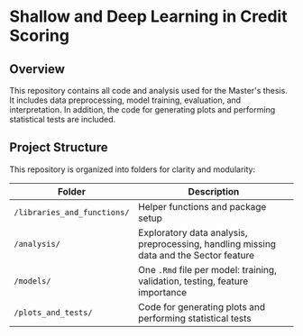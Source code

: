 # Shallow and Deep Learning in Credit Scoring
## Overview

This repository contains all code and analysis used for the Master's thesis.
It includes data preprocessing, model training, evaluation, and interpretation. 
In addition, the code for generating plots and performing statistical tests are included. 

## Project Structure

This repository is organized into folders for clarity and modularity:

| Folder | Description |
|--------|-------------|
| `/libraries_and_functions/` | Helper functions and package setup |
| `/analysis/` | Exploratory data analysis, preprocessing, handling missing data and the Sector feature |
| `/models/` | One `.Rmd` file per model: training, validation, testing, feature importance |
| `/plots_and_tests/` | Code for generating plots and performing statistical tests |
